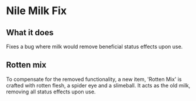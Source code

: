 # Nile Milk Fix

## What it does

Fixes a bug where milk would remove beneficial status effects upon use.

## Rotten mix
To compensate for the removed functionality, a new item, 'Rotten Mix' is crafted with rotten flesh, a spider eye and a slimeball. It acts as the old milk, removing all status effects upon use.
